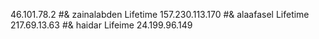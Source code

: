 46.101.78.2
#& zainalabden Lifetime 157.230.113.170
#& alaafasel Lifetime 217.69.13.63
#& haidar Lifeime 24.199.96.149
